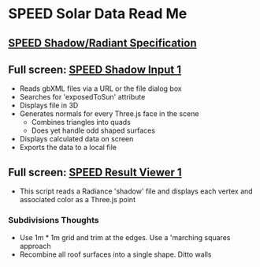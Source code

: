 
# SPEED Solar Data Read Me

## [SPEED Shadow/Radiant Specification]( #sandbox/speed-solar-data/speed-shadow-radiant-spec.md )

## Full screen: [SPEED Shadow Input 1]( https://rawgit.com/ladybug-tools/spider/master/sandbox/speed-solar-data/speed-shadow-input-1.html )

* Reads gbXML files via a URL or the file dialog box
* Searches for 'exposedToSun' attribute
* Displays file in 3D
* Generates normals for every Three.js face in the scene
	* Combines triangles into quads
	* Does yet handle odd shaped surfaces
* Displays calculated data on screen
* Exports the data to a local file




## Full screen: [SPEED Result Viewer 1]( sandbox/speed-solar-data/speed-result-viewer-1.html )

* This script reads a Radiance 'shadow' file and displays each vertex and associated color as a Three.js point


### Subdivisions Thoughts

* Use 1m * 1m grid and trim at the edges. Use a 'marching squares approach
* Recombine all roof surfaces into a single shape. Ditto walls



